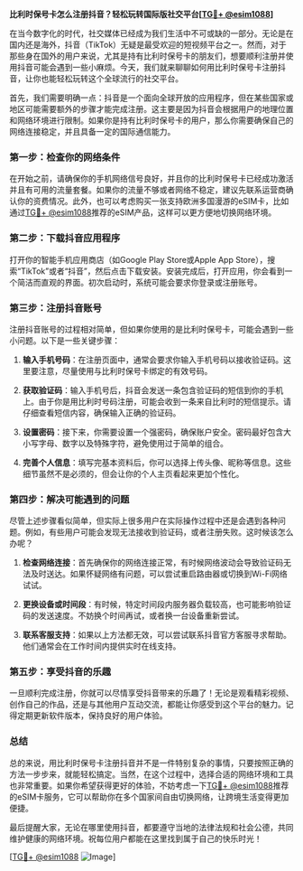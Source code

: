 **比利时保号卡怎么注册抖音？轻松玩转国际版社交平台[[TG💪+ @esim1088](https://t.me/s/esim1088)]**

在当今数字化的时代，社交媒体已经成为我们生活中不可或缺的一部分。无论是在国内还是海外，抖音（TikTok）无疑是最受欢迎的短视频平台之一。然而，对于那些身在国外的用户来说，尤其是持有比利时保号卡的朋友们，想要顺利注册并使用抖音可能会遇到一些小麻烦。今天，我们就来聊聊如何用比利时保号卡注册抖音，让你也能轻松玩转这个全球流行的社交平台。

首先，我们需要明确一点：抖音是一个面向全球开放的应用程序，但在某些国家或地区可能需要额外的步骤才能完成注册。这主要是因为抖音会根据用户的地理位置和网络环境进行限制。如果你是持有比利时保号卡的用户，那么你需要确保自己的网络连接稳定，并且具备一定的国际通信能力。

### 第一步：检查你的网络条件

在开始之前，请确保你的手机网络信号良好，并且你的比利时保号卡已经成功激活并且有可用的流量套餐。如果你的流量不够或者网络不稳定，建议先联系运营商确认你的资费情况。此外，也可以考虑购买一张支持欧洲多国漫游的eSIM卡，比如通过[TG💪+ @esim1088](https://t.me/s/esim1088)推荐的eSIM产品，这样可以更方便地切换网络环境。

### 第二步：下载抖音应用程序

打开你的智能手机应用商店（如Google Play Store或Apple App Store），搜索“TikTok”或者“抖音”，然后点击下载安装。安装完成后，打开应用，你会看到一个简洁而直观的界面。初次启动时，系统可能会要求你登录或注册账号。

### 第三步：注册抖音账号

注册抖音账号的过程相对简单，但如果你使用的是比利时保号卡，可能会遇到一些小问题。以下是一些关键步骤：

1. **输入手机号码**：在注册页面中，通常会要求你输入手机号码以接收验证码。这里要注意，尽量使用与比利时保号卡绑定的有效号码。
   
2. **获取验证码**：输入手机号后，抖音会发送一条包含验证码的短信到你的手机上。由于你是用比利时号码注册，可能会收到一条来自比利时的短信提示。请仔细查看短信内容，确保输入正确的验证码。

3. **设置密码**：接下来，你需要设置一个强密码，确保账户安全。密码最好包含大小写字母、数字以及特殊字符，避免使用过于简单的组合。

4. **完善个人信息**：填写完基本资料后，你可以选择上传头像、昵称等信息。这些细节虽然不是必须的，但会让你的个人主页看起来更加个性化。

### 第四步：解决可能遇到的问题

尽管上述步骤看似简单，但实际上很多用户在实际操作过程中还是会遇到各种问题。例如，有些用户可能会发现无法接收到验证码，或者注册失败。这时候该怎么办呢？

1. **检查网络连接**：首先确保你的网络连接正常，有时候网络波动会导致验证码无法及时送达。如果怀疑网络有问题，可以尝试重启路由器或切换到Wi-Fi网络试试。

2. **更换设备或时间段**：有时候，特定时间段内服务器负载较高，也可能影响验证码的发送速度。不妨换个时间再试，或者换一台设备重新尝试。

3. **联系客服支持**：如果以上方法都无效，可以尝试联系抖音官方客服寻求帮助。他们通常会在工作时间内提供实时在线支持。

### 第五步：享受抖音的乐趣

一旦顺利完成注册，你就可以尽情享受抖音带来的乐趣了！无论是观看精彩视频、创作自己的作品，还是与其他用户互动交流，都能让你感受到这个平台的魅力。记得定期更新软件版本，保持良好的用户体验。

### 总结

总的来说，用比利时保号卡注册抖音并不是一件特别复杂的事情，只要按照正确的方法一步步来，就能轻松搞定。当然，在这个过程中，选择合适的网络环境和工具也非常重要。如果你希望获得更好的体验，不妨考虑一下[TG💪+ @esim1088](https://t.me/s/esim1088)推荐的eSIM卡服务，它可以帮助你在多个国家间自由切换网络，让跨境生活变得更加便捷。

最后提醒大家，无论在哪里使用抖音，都要遵守当地的法律法规和社会公德，共同维护健康的网络环境。祝每位用户都能在这里找到属于自己的快乐时光！

[[TG💪+ @esim1088](https://t.me/s/esim1088) ![Image](https://i.postimg.cc/4NQfJmqS/Snipaste-2025-05-13-00-14-12.png)]
